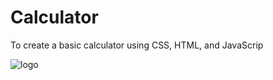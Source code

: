 # Calculator
To create a basic calculator using CSS, HTML, and JavaScrip


![logo]("Calulator.png")
